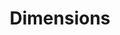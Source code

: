 ---
layout: default
bigquery: https://console.cloud.google.com/bigquery?p=covid-19-dimensions-ai&page=table&d=data&t=publications
contributors: Digital Science, https://www.digital-science.com/
cost: Free for personal, non-commercial use.
description: Dimensions contains more than 100 million publications, ranging from
  articles published in scholarly journals, books and book chapters, to preprints
  and conference proceedings. All publications are contextualized with linked data
  sets, funding, publications, patents, clinical trials, and policy documents. You
  can also view associated categories, funders, institutions, and researcher profiles.
documentation: https://docs.dimensions.ai/bigquery/index.html
last_edit: Mon, 04 Apr 2022 19:04:00 GMT
location: https://www.dimensions.ai/products/free/
maintained_by: Digital Science, https://www.digital-science.com/
schema_fields: '[''cited_by_ids'', ''granted_year'', ''pmid'', ''category_rcdc'',
  ''filing_date'', ''type'', ''status'', ''granted_date'', ''date_online'', ''funder_org_countries'',
  ''priority_year'', ''category_icrp_cso'', ''pmcid'', ''publication_ids'', ''foa_number'',
  ''created_date'', ''funder_org'', ''book_title'', ''embargo_date'', ''language'',
  ''original_assignee_orgs'', ''family_id'', ''category_uoa'', ''relationships'',
  ''expiration_year'', ''year'', ''application_number'', ''funding_nzd'', ''proceedings_title'',
  ''isbn'', ''linkout'', ''publisher'', ''grant_number'', ''mesh_headings'', ''repository_name'',
  ''established'', ''altmetrics'', ''research_org_countries'', ''resulting_publication_ids'',
  ''mesh_terms'', ''source_id'', ''repository_url'', ''labels'', ''clinical_trial_ids'',
  ''date_imported_gbq'', ''associated_grant_ids'', ''original_title'', ''funder_org_state_codes'',
  ''citations'', ''resulting_publication_doi'', ''funding_chf'', ''abstract'', ''address'',
  ''category_sdg'', ''funder_org_cities'', ''jurisdiction'', ''funder_countries'',
  ''date'', ''name'', ''acknowledgements'', ''legal_events'', ''concepts'', ''funding_cad'',
  ''original_assignee'', ''date_print'', ''funding_details'', ''legal_status'', ''start_year'',
  ''family_members_ids'', ''date_normal'', ''pages'', ''funding_amount'', ''journal'',
  ''current_assignee'', ''book_series_title'', ''description'', ''funder_org_acronyms'',
  ''acronym'', ''cpc'', ''funding_gbp'', ''issue'', ''funding_usd'', ''research_org_cities'',
  ''funder_orgs'', ''acronyms'', ''family_count'', ''patent_ids'', ''volume'', ''registry'',
  ''links'', ''category_hra'', ''kind'', ''inventor_names'', ''active_years'', ''category_icrp_ct'',
  ''current_assignee_orgs'', ''email_address'', ''license'', ''conditions'', ''open_access_categories'',
  ''doi'', ''editors'', ''associated_publication_id'', ''open_access_categories_v2'',
  ''title'', ''priority_date'', ''associated_publication_pmid'', ''aliases'', ''category_for'',
  ''funding_currency'', ''research_org_country_names'', ''start_date'', ''research_orgs'',
  ''funding_cny'', ''eisbn'', ''date_modified'', ''repository_id'', ''funding_aud'',
  ''date_inserted'', ''wikipedia_url'', ''ipcr'', ''current_assignee_countries'',
  ''category_bra'', ''original_abstract'', ''phase'', ''associated_publication_arxiv_id'',
  ''research_org_state_codes'', ''categories'', ''gender'', ''filing_status'', ''subtitles'',
  ''original_assignee_countries'', ''reference_ids'', ''citation_string'', ''interventions'',
  ''end_date'', ''publication_year'', ''supporting_grant_ids'', ''external_ids'',
  ''arxiv_id'', ''assignee_countries'', ''journal_lists'', ''research_org_city_names'',
  ''organisation_details'', ''brief_title'', ''citations_count'', ''category_hrcs_rac'',
  ''end_year'', ''researcher_ids'', ''category_hrcs_hc'', ''associated_publication_doi'',
  ''parent_id'', ''investigators'', ''filing_year'', ''funding_jpy'', ''publication_date'',
  ''research_org_state_names'', ''expiration_date'', ''id'', ''types'', ''conference'',
  ''assignee_orgs'', ''authors'', ''metrics'', ''funding_eur'']'
shortname: dimensions
tags:
- scholarly literature
- patents
- funding
- clinical trials
- academic profiles
terms_of_use: 'Use of both the Dimensions COVID-19 dataset and full Dimensions dataset
  are subject to the Dimensions Terms of use: https://www.dimensions.ai/policies-terms-legal '
title: Dimensions
uuid: dcff88bd-fe6b-4fdb-8159-809bf9d7bc1c
---